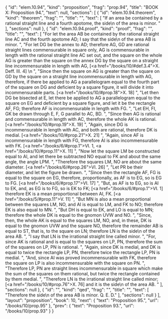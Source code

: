 {
  "id": "elem.10.94",
  "kind": "proposition",
  "frag": "prop.94",
  "title": "BOOK X: Proposition 94.",
  "text": null,
  "sections": [
    {
      "id": "elem.10.94.theorem",
      "kind": "theorem",
      "frag": "",
      "title": "",
      "text": [
        "If an area be contained by a rational straight line and a fourth apotome, the <quote>side</quote>\n of the area is minor. "
      ],
      "sections": null
    },
    {
      "id": "elem.10.94.proof",
      "kind": "proof",
      "frag": "",
      "title": "",
      "text": [
        "For let the area AB be contained by the rational straight line AC and the fourth apotome AD; I say that the <quote>side</quote>\n of the area AB is minor. ",
        "For let DG be the annex to AD; therefore AG, GD are rational straight lines commensurable in square only, AG is commensurable in length with the rational straight line AC set out, and the square on the whole AG is greater than the square on the annex DG by the square on a straight line incommensurable in length with AG, [<a href=\"/books/10/#def.3.4\">X. Deff. III. 4</a>] \n      ",
        "Since then the square on AG is greater than the square on GD by the square on a straight line incommensurable in length with AG, therefore, if there be applied to AG a parallelogram equal to the fourth part of the square on DG and deficient by a square figure, it will divide it into incommensurable parts. [<a href=\"/books/10/#prop.18\">X. 18</a>] ",
        "Let then DG be bisected at E, let there be applied to AG a parallelogram equal to the square on EG and deficient by a square figure, and let it be the rectangle AF, FG; therefore AF is incommensurable in length with FG. ",
        "Let EH, FI, GK be drawn through E, F, G parallel to AC, BD. ",
        "Since then AG is rational and commensurable in length with AC, therefore the whole AK is rational. [<a href=\"/books/10/#prop.19\">X. 19</a>] ",
        "Again, since DG is incommensurable in length with AC, and both are rational, therefore DK is medial. [<a href=\"/books/10/#prop.21\">X. 21</a>] ",
        "Again, since AF is incommensurable in length with FG, therefore AI is also incommensurable with FK. [<a href=\"/books/6/#prop.1\">VI. 1</a>, <a href=\"/books/10/#prop.11\">X. 11</a>] ",
        "Now let the square LM be constructed equal to AI, and let there be subtracted NO equal to FK and about the same angle, the angle LPM. ",
        "Therefore the squares LM, NO are about the same diameter. [<a href=\"/books/6/#prop.26\">VI. 26</a>] ",
        "Let PR be their diameter, and let the figure be drawn. ",
        "Since then the rectangle AF, FG is equal to the square on EG, therefore, proportionally, as AF is to EG, so is EG to FG. [<a href=\"/books/6/#prop.17\">VI. 17</a>] ",
        "But, as AF is to EG, so is AI to EK, and, as EG is to FG, so is EK to FK; [<a href=\"/books/6/#prop.1\">VI. 1</a>] therefore EK is a mean proportional between AI, FK. [<a href=\"/books/5/#prop.11\">V. 11</a>] ",
        "But MN is also a mean proportional between the squares LM, NO, and AI is equal to LM, and FK to NO; therefore EK is also equal to MN. ",
        "But DH is equal to EK, and LO is equal to MN; therefore the whole DK is equal to the gnomon UVW and NO. ",
        "Since, then, the whole AK is equal to the squares LM, NO, and, in these, DK is equal to the gnomon UVW and the square NO, therefore the remainder AB is equal to ST, that is, to the square on LN; therefore LN is the <quote>side</quote>\n of the area AB. ",
        "I say that LN is the irrational straight line called minor. ",
        "For, since AK is rational and is equal to the squares on LP, PN, therefore the sum of the squares on LP, PN is rational. ",
        "Again, since DK is medial, and DK is equal to twice the rectangle LP, PN, therefore twice the rectangle LP, PN is medial. ",
        "And, since AI was proved incommensurable with FK, therefore the square on LP is also incommensurable with the square on PN. ",
        "Therefore LP, PN are straight lines incommensurable in square which make the sum of the squares on them rational, but twice the rectangle contained by them medial. ",
        "Therefore LN is the irrational straight line called minor; [<a href=\"/books/10/#prop.76\">X. 76</a>] and it is the <quote>side</quote>\n of the area AB. "
      ],
      "sections": null
    },
    {
      "id": "",
      "kind": "qed",
      "frag": "",
      "title": "",
      "text": [
        "Therefore the <quote>side</quote>\n of the area AB is minor. Q. E. D."
      ],
      "sections": null
    }
  ],
  "layout": "proposition",
  "book": 10,
  "next": {
    "text": "Proposition 95.",
    "url": "/books/10/prop.95"
  },
  "prev": {
    "text": "Proposition 93.",
    "url": "/books/10/prop.93"
  }
}

